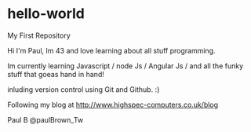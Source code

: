 # hello-world
My First Repository

Hi I'm Paul, Im 43 and love learning about all stuff programming.

Im currently learning Javascript / node Js / Angular Js / and all the funky stuff that goeas hand in hand!

inluding version control using Git and Github. :)

Following my blog at http://www.highspec-computers.co.uk/blog

Paul B
@paulBrown_Tw
